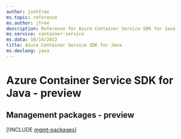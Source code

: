 ```yaml
---
author: joshfree
ms.topic: reference
ms.author: jfree
description: Reference for Azure Container Service SDK for Java
ms.service: container-service
ms.data: 10/14/2022
title: Azure Container Service SDK for Java
ms.devlang: java
---
```

# Azure Container Service SDK for Java - preview

## Management packages - preview
[!INCLUDE [mgmt-packages](container-service-mgmt-index.md)]